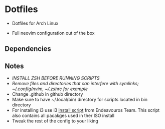 # Dotfiles 

- Dotfiles for Arch Linux

- Full neovim configuration out of the box

## Dependencies 
## Notes
- *INSTALL ZSH BEFORE RUNNING SCRIPTS*
- *Remove files and directories that can interfere with symlinks; ~/.config/nvim, ~/.zshrc for example*
- Change .github in github directory 
- Make sure to have ~/.local/bin/ directory for scripts located in bin directory
- For installing i3 use i3 [install script](https://github.com/endeavouros-team/EndeavourOS-packages-lists) from Endeavouros Team. This script also contains all pacakges used in ther ISO install
- Tweak the rest of the config to your liking
